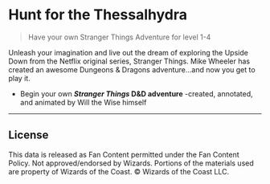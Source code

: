 # Hunt for the Thessalhydra

> Have your own Stranger Things Adventure for level 1-4

Unleash your imagination and live out the dream of exploring the Upside Down from the Netflix original series, Stranger Things. Mike Wheeler has created an awesome Dungeons & Dragons adventure...and now you get to play it.

* Begin your own **_Stranger Things_ D&D adventure** \-created, annotated, and animated by Will the Wise himself

---

## License

This data is released as Fan Content permitted under the Fan Content Policy. Not approved/endorsed by Wizards. Portions of the materials used are property of Wizards of the Coast. © Wizards of the Coast LLC.
